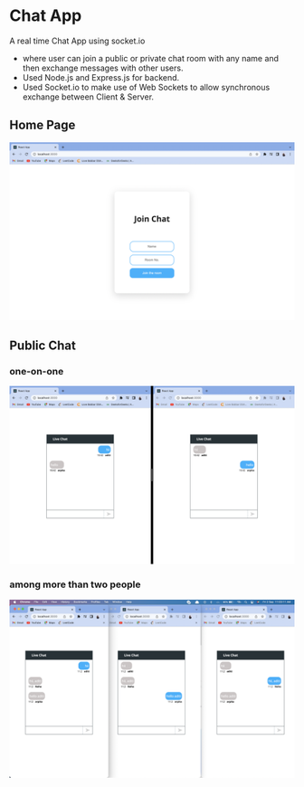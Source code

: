 # Chat App #

A real time Chat App using socket.io

* where user can join a public or private chat room with any name and then exchange messages with other users.
* Used Node.js and Express.js for backend.
* Used Socket.io to make use of Web Sockets to allow synchronous exchange between Client & Server.

## Home Page ##
![](images/Screenshot%202022-09-02%20at%2010.42.03%20AM.png)

## Public Chat ##

### one-on-one ###
![](images/Screenshot%202022-09-02%20at%2010.43.26%20AM.png)

### among more than two people ###
![](images/Screenshot%202022-09-02%20at%2011.03.11%20AM.png)
